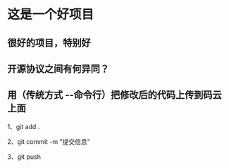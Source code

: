 # 这是一个好项目

## 很好的项目，特别好


## 开源协议之间有何异同？

## 用（传统方式 --命令行）把修改后的代码上传到码云上面
1、git add .

2、git commit -m "提交信息"

3、git push

